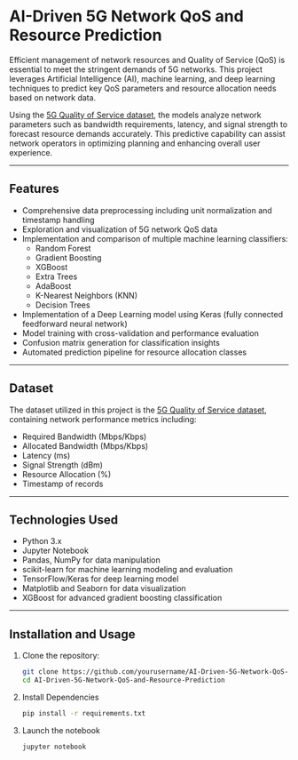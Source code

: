 # AI-Driven 5G Network QoS and Resource Prediction

Efficient management of network resources and Quality of Service (QoS) is essential to meet the stringent demands of 5G networks. This project leverages Artificial Intelligence (AI), machine learning, and deep learning techniques to predict key QoS parameters and resource allocation needs based on network data.

Using the [5G Quality of Service dataset](https://www.kaggle.com/datasets/omarsobhy14/5g-quality-of-service), the models analyze network parameters such as bandwidth requirements, latency, and signal strength to forecast resource demands accurately. This predictive capability can assist network operators in optimizing planning and enhancing overall user experience.

---

## Features

- Comprehensive data preprocessing including unit normalization and timestamp handling
- Exploration and visualization of 5G network QoS data
- Implementation and comparison of multiple machine learning classifiers:
  - Random Forest
  - Gradient Boosting
  - XGBoost
  - Extra Trees
  - AdaBoost
  - K-Nearest Neighbors (KNN)
  - Decision Trees
- Implementation of a Deep Learning model using Keras (fully connected feedforward neural network)
- Model training with cross-validation and performance evaluation
- Confusion matrix generation for classification insights
- Automated prediction pipeline for resource allocation classes

---

## Dataset

The dataset utilized in this project is the [5G Quality of Service dataset](https://www.kaggle.com/datasets/omarsobhy14/5g-quality-of-service), containing network performance metrics including:

- Required Bandwidth (Mbps/Kbps)
- Allocated Bandwidth (Mbps/Kbps)
- Latency (ms)
- Signal Strength (dBm)
- Resource Allocation (%)
- Timestamp of records

---

## Technologies Used

- Python 3.x
- Jupyter Notebook
- Pandas, NumPy for data manipulation
- scikit-learn for machine learning modeling and evaluation
- TensorFlow/Keras for deep learning model
- Matplotlib and Seaborn for data visualization
- XGBoost for advanced gradient boosting classification

---

## Installation and Usage

1. Clone the repository:

   ```bash
   git clone https://github.com/yourusername/AI-Driven-5G-Network-QoS-and-Resource-Prediction.git
   cd AI-Driven-5G-Network-QoS-and-Resource-Prediction

2. Install Dependencies
    ```bash
    pip install -r requirements.txt

3. Launch the notebook
    ```bash
    jupyter notebook
